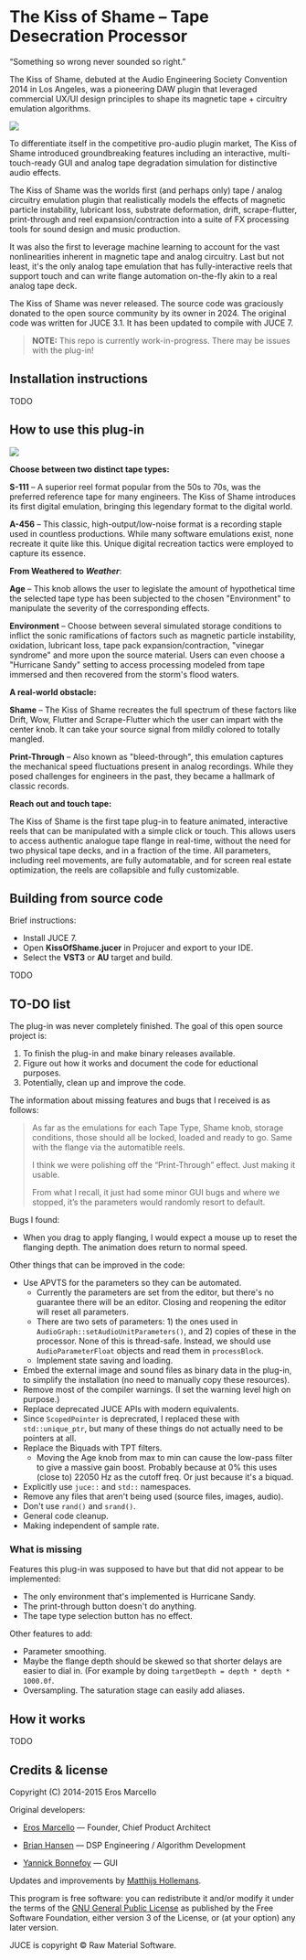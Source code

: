 # The Kiss of Shame – Tape Desecration Processor

“Something so wrong never sounded so right.”

The Kiss of Shame, debuted at the Audio Engineering Society Convention 2014 in Los Angeles, was a pioneering DAW plugin that leveraged commercial UX/UI design principles to shape its magnetic tape + circuitry emulation algorithms.

![](Docs/blurb.jpg)

To differentiate itself in the competitive pro-audio plugin market, The Kiss of Shame introduced groundbreaking features including an interactive, multi-touch-ready GUI and analog tape degradation simulation for distinctive audio effects.

The Kiss of Shame was the worlds first (and perhaps only) tape / analog circuitry emulation plugin that realistically models the effects of magnetic particle instability, lubricant loss, substrate deformation, drift, scrape-flutter, print-through and reel expansion/contraction into a suite of FX processing tools for sound design and music production.

It was also the first to leverage machine learning to account for the vast nonlinearities inherent in magnetic tape and analog circuitry. Last but not least, it's the only analog tape emulation that has fully-interactive reels that support touch and can write flange automation on-the-fly akin to a real analog tape deck.

The Kiss of Shame was never released. The source code was graciously donated to the open source community by its owner in 2024. The original code was written for JUCE 3.1. It has been updated to compile with JUCE 7.

> **NOTE:** This repo is currently work-in-progress. There may be issues with the plug-in!

## Installation instructions

TODO

## How to use this plug-in

![](Docs/screenshot.jpg)

**Choose between two distinct tape types:**

**S-111** – A superior reel format popular from the 50s to 70s, was the preferred reference tape for many engineers. The Kiss of Shame introduces its first digital emulation, bringing this legendary format to the digital world.

**A-456** – This classic, high-output/low-noise format is a recording staple used in countless productions. While many software emulations exist, none recreate it quite like this. Unique digital recreation tactics were employed to capture its essence.

**From Weathered to *Weather***:

**Age** – This knob allows the user to legislate the amount of hypothetical time the selected tape type has been subjected to the chosen "Environment" to manipulate the severity of the corresponding effects.

**Environment** – Choose between several simulated storage conditions to inflict the sonic ramifications of factors such as magnetic particle instability, oxidation, lubricant loss, tape pack expansion/contraction, "vinegar syndrome" and more upon the source material. Users can even choose a "Hurricane Sandy" setting to access processing modeled from tape immersed and then recovered from the storm's flood waters.

**A real-world obstacle:**

**Shame** – The Kiss of Shame recreates the full spectrum of these factors like Drift, Wow, Flutter and Scrape-Flutter which the user can impart with the center knob. It can take your source signal from mildly colored to totally mangled.

**Print-Through** – Also known as "bleed-through", this emulation captures the mechanical speed fluctuations present in analog recordings. While they posed challenges for engineers in the past, they became a hallmark of classic records.

**Reach out and touch tape:**

The Kiss of Shame is the first tape plug-in to feature animated, interactive reels that can be manipulated with a simple click or touch. This allows users to access authentic analogue tape flange in real-time, without the need for two physical tape decks, and in a fraction of the time. All parameters, including reel movements, are fully automatable, and for screen real estate optimization, the reels are collapsible and fully customizable.

## Building from source code

Brief instructions:

- Install JUCE 7.
- Open **KissOfShame.jucer** in Projucer and export to your IDE.
- Select the **VST3** or **AU** target and build.

TODO

## TO-DO list

The plug-in was never completely finished. The goal of this open source project is:

1. To finish the plug-in and make binary releases available.
2. Figure out how it works and document the code for eductional purposes.
3. Potentially, clean up and improve the code.

The information about missing features and bugs that I received is as follows:

> As far as the emulations for each Tape Type, Shame knob, storage conditions, those should all be locked, loaded and ready to go. Same with the flange via the automatible reels.
>
> I think we were polishing off the “Print-Through” effect. Just making it usable.
>
> From what I recall, it just had some minor GUI bugs and where we stopped, it’s the parameters would randomly resort to default.

Bugs I found:

- When you drag to apply flanging, I would expect a mouse up to reset the flanging depth. The animation does return to normal speed.

Other things that can be improved in the code:

- Use APVTS for the parameters so they can be automated.
  - Currently the parameters are set from the editor, but there's no guarantee there will be an editor. Closing and reopening the editor will reset all parameters.
  - There are two sets of parameters: 1) the ones used in `AudioGraph::setAudioUnitParameters()`, and 2) copies of these in the processor. None of this is thread-safe. Instead, we should use `AudioParameterFloat` objects and read them in `processBlock`.
  - Implement state saving and loading.
- Embed the external image and sound files as binary data in the plug-in, to simplify the installation (no need to manually copy these resources).
- Remove most of the compiler warnings. (I set the warning level high on purpose.)
- Replace deprecated JUCE APIs with modern equivalents.
- Since `ScopedPointer` is deprecrated, I replaced these with `std::unique_ptr`, but many of these things do not actually need to be pointers at all.
- Replace the Biquads with TPT filters.
  - Moving the Age knob from max to min can cause the low-pass filter to give a massive gain boost. Probably because at 0% this uses (close to) 22050 Hz as the cutoff freq. Or just because it's a biquad.
- Explicitly use `juce::` and `std::` namespaces.
- Remove any files that aren't being used (source files, images, audio).
- Don't use `rand()` and `srand()`.
- General code cleanup.
- Making independent of sample rate.

### What is missing

Features this plug-in was supposed to have but that did not appear to be implemented:

- The only environment that's implemented is Hurricane Sandy.
- The print-through button doesn't do anything.
- The tape type selection button has no effect.

Other features to add:

- Parameter smoothing.
- Maybe the flange depth should be skewed so that shorter delays are easier to dial in. (For example by doing `targetDepth = depth * depth * 1000.0f`.
- Oversampling. The saturation stage can easily add aliases.

## How it works

TODO

## Credits & license

Copyright (C) 2014-2015 Eros Marcello

Original developers:

- [Eros Marcello](https://www.github.com/erosmarcello) — Founder, Chief Product Architect

- [Brian Hansen](https://brianhansen.sonimmersion.com/) — DSP Engineering / Algorithm Development

- [Yannick Bonnefoy](https://nanopsy.tv/) — GUI

Updates and improvements by [Matthijs Hollemans](https://audiodev.blog).

This program is free software: you can redistribute it and/or modify it under the terms of the [GNU General Public License](https://www.gnu.org/licenses/gpl-3.0.en.html) as published by the Free Software Foundation, either version 3 of the License, or (at your option) any later version.

JUCE is copyright © Raw Material Software.
